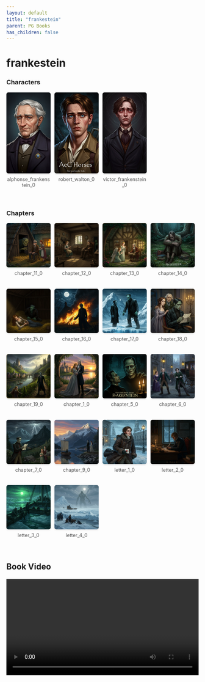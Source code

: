 ```yaml
---
layout: default
title: "frankestein"
parent: PG Books
has_children: false
---
```



<style>
.image-gallery {
  display: flex;
  flex-wrap: wrap;
  justify-content: space-between;
  margin-bottom: 20px;
}

.image-row {
  display: flex;
  justify-content: flex-start;
  width: 100%;
  margin-bottom: 20px;
}

.image-item {
  width: 23%;
  margin-right: 2%;
  text-align: center;
}

.image-item:last-child {
  margin-right: 0;
}

.image-item img {
  width: 100%;
  height: auto;
  object-fit: cover;
  border-radius: 5px;
  box-shadow: 0 2px 4px rgba(0,0,0,0.1);
}

.image-item p {
  margin-top: 5px;
  font-size: 0.9em;
  color: #555;
}

.video-container {
  margin: 20px 0;
}
</style>


# frankestein

<h3>Characters</h3>
<div class="image-gallery">
<div class="image-row">
  <div class="image-item">
    <img src="../../assets/pg_books_ai_generated_photos/frankestein/characters/alphonse_frankenstein_0.png" alt="alphonse_frankenstein_0">
    <p>alphonse_frankenstein_0</p>
  </div>
  <div class="image-item">
    <img src="../../assets/pg_books_ai_generated_photos/frankestein/characters/robert_walton_0.png" alt="robert_walton_0">
    <p>robert_walton_0</p>
  </div>
  <div class="image-item">
    <img src="../../assets/pg_books_ai_generated_photos/frankestein/characters/victor_frankenstein_0.png" alt="victor_frankenstein_0">
    <p>victor_frankenstein_0</p>
  </div>
</div>
</div>

<h3>Chapters</h3>
<div class="image-gallery">
<div class="image-row">
  <div class="image-item">
    <img src="../../assets/pg_books_ai_generated_photos/frankestein/chapters/chapter_11_0.png" alt="chapter_11_0">
    <p>chapter_11_0</p>
  </div>
  <div class="image-item">
    <img src="../../assets/pg_books_ai_generated_photos/frankestein/chapters/chapter_12_0.png" alt="chapter_12_0">
    <p>chapter_12_0</p>
  </div>
  <div class="image-item">
    <img src="../../assets/pg_books_ai_generated_photos/frankestein/chapters/chapter_13_0.png" alt="chapter_13_0">
    <p>chapter_13_0</p>
  </div>
  <div class="image-item">
    <img src="../../assets/pg_books_ai_generated_photos/frankestein/chapters/chapter_14_0.png" alt="chapter_14_0">
    <p>chapter_14_0</p>
  </div>
</div>
<div class="image-row">
  <div class="image-item">
    <img src="../../assets/pg_books_ai_generated_photos/frankestein/chapters/chapter_15_0.png" alt="chapter_15_0">
    <p>chapter_15_0</p>
  </div>
  <div class="image-item">
    <img src="../../assets/pg_books_ai_generated_photos/frankestein/chapters/chapter_16_0.png" alt="chapter_16_0">
    <p>chapter_16_0</p>
  </div>
  <div class="image-item">
    <img src="../../assets/pg_books_ai_generated_photos/frankestein/chapters/chapter_17_0.png" alt="chapter_17_0">
    <p>chapter_17_0</p>
  </div>
  <div class="image-item">
    <img src="../../assets/pg_books_ai_generated_photos/frankestein/chapters/chapter_18_0.png" alt="chapter_18_0">
    <p>chapter_18_0</p>
  </div>
</div>
<div class="image-row">
  <div class="image-item">
    <img src="../../assets/pg_books_ai_generated_photos/frankestein/chapters/chapter_19_0.png" alt="chapter_19_0">
    <p>chapter_19_0</p>
  </div>
  <div class="image-item">
    <img src="../../assets/pg_books_ai_generated_photos/frankestein/chapters/chapter_1_0.png" alt="chapter_1_0">
    <p>chapter_1_0</p>
  </div>
  <div class="image-item">
    <img src="../../assets/pg_books_ai_generated_photos/frankestein/chapters/chapter_5_0.png" alt="chapter_5_0">
    <p>chapter_5_0</p>
  </div>
  <div class="image-item">
    <img src="../../assets/pg_books_ai_generated_photos/frankestein/chapters/chapter_6_0.png" alt="chapter_6_0">
    <p>chapter_6_0</p>
  </div>
</div>
<div class="image-row">
  <div class="image-item">
    <img src="../../assets/pg_books_ai_generated_photos/frankestein/chapters/chapter_7_0.png" alt="chapter_7_0">
    <p>chapter_7_0</p>
  </div>
  <div class="image-item">
    <img src="../../assets/pg_books_ai_generated_photos/frankestein/chapters/chapter_9_0.png" alt="chapter_9_0">
    <p>chapter_9_0</p>
  </div>
  <div class="image-item">
    <img src="../../assets/pg_books_ai_generated_photos/frankestein/chapters/letter_1_0.png" alt="letter_1_0">
    <p>letter_1_0</p>
  </div>
  <div class="image-item">
    <img src="../../assets/pg_books_ai_generated_photos/frankestein/chapters/letter_2_0.png" alt="letter_2_0">
    <p>letter_2_0</p>
  </div>
</div>
<div class="image-row">
  <div class="image-item">
    <img src="../../assets/pg_books_ai_generated_photos/frankestein/chapters/letter_3_0.png" alt="letter_3_0">
    <p>letter_3_0</p>
  </div>
  <div class="image-item">
    <img src="../../assets/pg_books_ai_generated_photos/frankestein/chapters/letter_4_0.png" alt="letter_4_0">
    <p>letter_4_0</p>
  </div>
</div>
</div>

<h2>Book Video</h2>
<div class="video-container">
  <video controls width="100%">
    <source src="../../assets/pg_books_ai_generated_videos/frankestein.mp4" type="video/mp4">
    Your browser does not support the video tag.
  </video>
</div>

